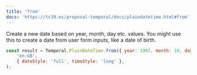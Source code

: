 ```yaml
---
title: 'from'
docs: 'https://tc39.es/proposal-temporal/docs/plaindatetime.html#from'
---
```


Create a new date based on year, month, day etc. values. You might use this to
create a date from user form inputs, like a date of birth.

```javascript
const result = Temporal.PlainDateTime.from({ year: 1997, month: 10, day: 1 }).toLocaleString(
	'en-GB',
	{ dateStyle: 'full', timeStyle: 'long' },
);
```
